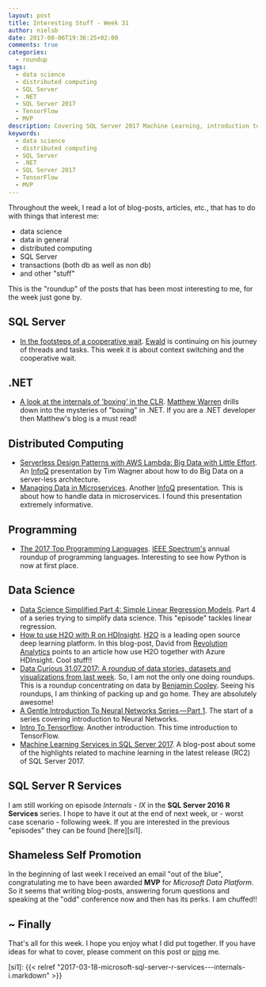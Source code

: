```yaml
---
layout: post
title: Interesting Stuff - Week 31
author: nielsb
date: 2017-08-06T19:36:25+02:00
comments: true
categories:
  - roundup
tags:
  - data science
  - distributed computing
  - SQL Server
  - .NET
  - SQL Server 2017
  - TensorFlow
  - MVP
description: Covering SQL Server 2017 Machine Learning, introduction to TensorFlow, H2O on Azure, and a lot of other interesting stuff.
keywords:
  - data science
  - distributed computing
  - SQL Server
  - .NET
  - SQL Server 2017
  - TensorFlow
  - MVP   
---
```


Throughout the week, I read a lot of blog-posts, articles, etc., that has to do with things that interest me:

* data science
* data in general
* distributed computing
* SQL Server
* transactions (both db as well as non db)
* and other "stuff"

This is the "roundup" of the posts that has been most interesting to me, for the week just gone by. 

<!--more-->

## SQL Server

* [In the footsteps of a cooperative wait][1]. [Ewald][ew] is continuing on his journey of threads and tasks. This week it is about context switching and the cooperative wait.

## .NET

* [A look at the internals of 'boxing' in the CLR][2]. [Matthew Warren][mw] drills down into the mysteries of "boxing" in .NET. If you are a .NET developer then Matthew's blog is a must read!

## Distributed Computing

* [Serverless Design Patterns with AWS Lambda: Big Data with Little Effort][3]. An [InfoQ][iq] presentation by Tim Wagner about how to do Big Data on a server-less architecture.
* [Managing Data in Microservices][4]. Another [InfoQ][iq] presentation. This is about how to handle data in microservices. I found this presentation extremely informative.

## Programming

* [The 2017 Top Programming Languages][5]. [IEEE Spectrum's][6] annual roundup of programming languages. Interesting to see how Python is now at first place.

## Data Science

* [Data Science Simplified Part 4: Simple Linear Regression Models][7]. Part 4 of a series trying to simplify data science. This "episode" tackles linear regression. 
* [How to use H2O with R on HDInsight][8]. [H2O][9] is a leading open source deep learning platform. In this blog-post, David from [Revolution Analytics][re] points to an article how use H2O together with Azure HDInsight. Cool stuff!!
* [Data Curious 31.07.2017: A roundup of data stories, datasets and visualizations from last week][10]. So, I am not the only one doing roundups. This is a roundup concentrating on data by [Benjamin Cooley][11]. Seeing his roundups, I am thinking of packing up and go home. They are absolutely awesome!
* [A Gentle Introduction To Neural Networks Series — Part 1][12]. The start of a series covering introduction to Neural Networks.
* [Intro To Tensorflow][13]. Another introduction. This time introduction to TensorFlow.
* [Machine Learning Services in SQL Server 2017][14]. A blog-post about some of the highlights related to machine learning in the latest release (RC2) of SQL Server 2017.

## SQL Server R Services

I am still working on episode *Internals - IX* in the **SQL Server 2016 R Services** series. I hope to have it out at the end of next week, or - worst case scenario - following week. If you are interested in the previous "episodes" they can be found [here][si1].

## Shameless Self Promotion

In the beginning of last week I received an email "out of the blue", congratulating me to have been awarded **MVP** for *Microsoft Data Platform*. So it seems that writing blog-posts, answering forum questions and speaking at the "odd" conference now and then has its perks. I am chuffed!!

## ~ Finally

That's all for this week. I hope you enjoy what I did put together. If you have ideas for what to cover, please comment on this post or [ping][ma] me.

[ma]: mailto:niels.it.berglund@gmail.com
[mp]: https://blog.acolyer.org
[iq]: https://www.infoq.com/
[ew]: http://sqlonice.com/
[re]: http://blog.revolutionanalytics.com
[sqsk]: https://www.sqlskills.com
[mw]: http://mattwarren.org
[1]: http://sqlonice.com/footsteps-of-cooperative-wait/
[2]: http://mattwarren.org/2017/08/02/A-look-at-the-internals-of-boxing-in-the-CLR/
[3]: https://www.infoq.com/presentations/big-data-serverless-aws-lambda
[4]: https://www.infoq.com/presentations/microservices-data-centric
[5]: http://spectrum.ieee.org/computing/software/the-2017-top-programming-languages
[6]: http://spectrum.ieee.org
[7]: https://medium.com/towards-data-science/data-science-simplified-simple-linear-regression-models-3a97811a6a3d
[8]: http://blog.revolutionanalytics.com/2017/07/h2o-hdinsight.html
[9]: https://www.h2o.ai/
[10]: https://medium.com/towards-data-science/data-curious-31-07-2017-a-roundup-of-data-stories-datasets-and-visualizations-from-last-week-da8b8cf5ea9b
[11]: https://medium.com/@bnj_cooley
[12]: https://medium.com/towards-data-science/a-gentle-introduction-to-neural-networks-series-part-1-2b90b87795bc
[13]: http://sunilprakash.com/post/intro-to-tensorflow/
[14]: https://blogs.msdn.microsoft.com/rserver/2017/08/01/machine-learning-services-in-sql-server-2017/
[si1]: {{< relref "2017-03-18-microsoft-sql-server-r-services---internals-i.markdown" >}}
